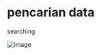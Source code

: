 # pencarian data
searching


![image](https://user-images.githubusercontent.com/100121295/159413406-6001f5f5-024d-49f9-8691-145d4707b5d7.png)
